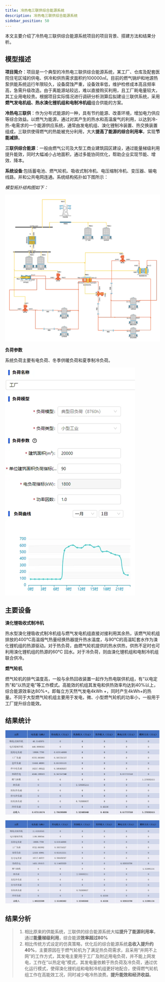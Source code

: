```yaml
---
title: 冷热电三联供综合能源系统
description: 冷热电三联供综合能源系统
sidebar_position: 50
---
```


本文主要介绍了冷热电三联供综合能源系统项目的项目背景、搭建方法和结果分析。

## 模型描述

**项目简介**：项目是一个典型的冷热电三联供综合能源系统，某工厂、仓库及配套医院住宅区域的供电、供冷和供热需求面积约100000㎡。目前的燃气锅炉和地源热泵供能系统运行年限较久，设备腐蚀严重，设备效率低，维护检修成本高且频率高，急需升级改造。由于离能源站较远，难以直接购买利用，且工厂耗电量较大，其工业用电较贵。根据项目实际情况进行调研分析测算后拟建设三联供系统，采用**燃气发电机组、热水溴化锂机组和电制冷机组**组合供能的方案。

**冷热电三联供**：作为分布式能源的一种，具有节约能源、改善环境，增加电力供应等综合效益。以燃气为能源，通过对其产生的热水和高温废气的利用，以达到冷-热-电需求的一个能源供应系统，通常由发电机组、溴化锂制冷装置、热交换装置组成，三联供使得燃气的热能被充分利用，大大**提高了能源的综合利用率**，实现**节能减排**。

**三联供综合能源**：一般由燃气公司及大型工商业建筑园区建设，通过能量梯级利用提升能效，同时大幅减小占地面积，通过多能协同优化，帮助企业实现节能、增效、降本。

**系统设备**:包括蓄电池、燃气轮机、吸收式制冷机、电压缩制冷机、变压器、输电线路，并和公共电网连通。系统结构拓扑如下图所示：

*模型拓扑结构图如下：*

![拓扑结构图](./image6.png "拓扑结构图")

**负荷参数**

系统负荷主要有电负荷、冬季供暖负荷和夏季制冷负荷。

![10kV工厂](./image7.png "10kV工厂")

## 主要设备

**溴化锂吸收式制冷机**

热水型溴化锂吸收式制冷机组与燃气发电机组直接对接利用其余热，该燃气轮机组排放的400℃高温烟气热量经换热器提升热水温度，与90℃的高温缸套水作为溴化锂机组的热源驱动。对于热负荷，由燃气轮机提供的热水供热，供热不足时也可利用溴化锂机组的热源的60℃ 回水。对于冷负荷，则由溴化锂机组和电制冷机组联合供冷。

**燃气轮机**

燃气轮机的排气温度高，一般与余热回收装置一起作为热电联供机组，有“以电定热”和“以热定电”等工作模式。高能效的机组其发电和供热效率均达到40%以上，综合能源效率达80%+。即每立方天然气发电4kWh +，同时产生4kWh+的热量。不同于大型燃气轮机组主要用于发电，微、小型燃气轮机的功率小，一般用于工厂提升综合能效。

## 结果统计

![仿真模拟](./image6-1.png "仿真模拟")

![运行优化](./image6-2.png "运行优化")

## 结果分析

>1. 相比原来的供能系统，三联供的综合能源系统大幅**提升了能源利用率**，通过**能量梯级利用**，综合能源**效率超过80%**
>2. 相比传统方式设定的仿真策略，优化后的综合能源系统**总收入提升约40%**，主要原因在于燃气轮机为了满足热负荷需求，且采用“并网不上网”的工作方式，其发电主要用于工厂及附近用电负荷，并不能上网发电，工作在“以热定电”模式，其发电量依赖于热负荷及冷负荷，通过优化运行模式，使得溴化锂机组和电制冷机组更好地配合，使得燃气轮机组工作在高能效工况，同时减少电冷热浪费。**提升能效和经济收益**。